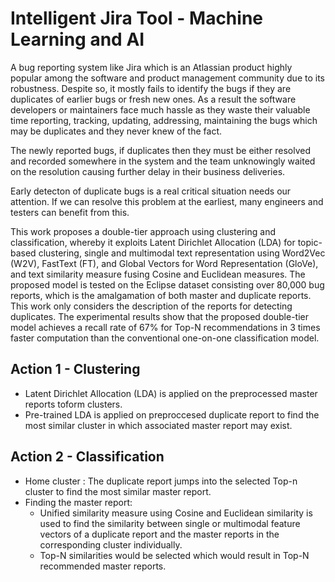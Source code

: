 # Intelligent Jira Tool - Machine Learning and AI

A bug reporting system like Jira which is an Atlassian product highly popular among the software and product management community due to its robustness. Despite so, it mostly fails to identify the bugs if they are duplicates of earlier bugs or fresh new ones. As a result the software developers or maintainers face much hassle as they waste their valuable time reporting, tracking, updating, addressing, maintaining the bugs which may be duplicates and they never knew of the fact.

The newly reported bugs, if duplicates then they must be either resolved and recorded somewhere in the system and the team unknowingly waited on the resolution causing further delay in their business deliveries.

Early detecton of duplicate bugs is a real critical situation needs our attention. If we can resolve this problem at the earliest, many engineers and testers can benefit from this.

This work proposes a double-tier approach using clustering and classification, whereby it exploits Latent Dirichlet Allocation (LDA) for topic-based clustering, single and multimodal text representation using Word2Vec (W2V), FastText (FT), and Global Vectors for Word Representation (GloVe), and text similarity measure fusing Cosine and Euclidean measures. The proposed model is tested on the Eclipse dataset consisting over 80,000 bug reports, which is the amalgamation of both master and duplicate reports. This work only considers the description of the reports for detecting duplicates. The experimental results show that the proposed double-tier model achieves a recall rate of 67% for Top-N recommendations in 3 times faster computation than the conventional one-on-one classification model. 


## Action 1 - Clustering
  - Latent Dirichlet Allocation (LDA) is applied on the preprocessed master reports toform clusters.
  - Pre-trained LDA is applied on preproccesed duplicate report to find the most similar cluster in which associated master report may exist.

## Action 2 - Classification 
  - Home cluster : The duplicate report jumps into the selected Top-n cluster to find the most similar master report.
  - Finding the master report:
      * Unified similarity measure using Cosine and Euclidean similarity is used to find the similarity between single or multimodal feature vectors of a duplicate report and the master reports in the corresponding cluster individually.
      * Top-N similarities would be selected which would result in Top-N recommended master reports.
